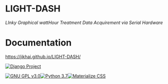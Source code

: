 # LIGHT-DASH

*LInky Graphical wattHour Treatment Data Acquirement via Serial Hardware*

# Documentation
https://jikhai.github.io/LIGHT-DASH/

[![Django Project](https://www.djangoproject.com/s/img/logos/django-logo-negative.svg)](https://www.djangoproject.com)

[![GNU GPL v3.0](http://www.gnu.org/graphics/gplv3-127x51.png)](http://www.gnu.org/licenses/gpl.html)[![Python 3.7](https://upload.wikimedia.org/wikipedia/commons/thumb/f/f8/Python_logo_and_wordmark.svg/200px-Python_logo_and_wordmark.svg.png)](https://www.python.org)[![Materialize CSS](https://materializecss.com/res/materialize.svg)](materializecss.com)
